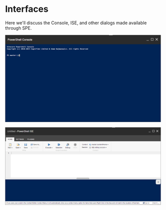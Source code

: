 # Interfaces

Here we'll discuss the Console, ISE, and other dialogs made available through SPE.

[![The Sitecore PowerShell Console is a command line interface that many power users find great for quickly running commands.](images/screenshots/cli-empty.png)](https://youtu.be/1TLYyzTw01w "Click for a quick demo")

[![The Sitecore PowerShell ISE is a scripting interface for running commands and authoring scripts.](images/screenshots/ise-empty.png)](http://youtu.be/RCDprfRsbSU "Click for a quick demo")